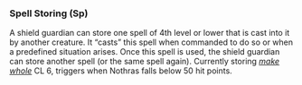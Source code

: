 ### **Spell Storing** (Sp)

A shield guardian can store one spell of 4th level or lower that is cast into it by another creature. It “casts” this spell when commanded to do so or when a predefined situation arises. Once this spell is used, the shield guardian can store another spell (or the same spell again). Currently storing *[make whole]* CL 6, triggers when Nothras falls below 50 hit points.

[make whole]: :d20-spell:make-whole